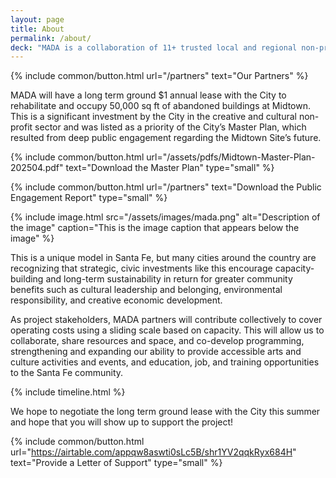 ```yaml
---
layout: page
title: About
permalink: /about/
deck: "MADA is a collaboration of 11+ trusted local and regional non-profits and cultural institutions providing opportunities to participate in and grow the Northern New Mexico creative economy, with a focus on youth, the urban Indigenous population, and emerging cultural entrepreneurs."
---
```


{% include common/button.html url="/partners" text="Our Partners" %}

MADA will have a long term ground $1 annual lease with the City to rehabilitate and occupy 50,000 sq ft of abandoned buildings at Midtown. This is a significant investment by the City in the creative and cultural non-profit sector and was listed as a priority of the City’s Master Plan, which resulted from deep public engagement regarding the Midtown Site’s future.

{% include common/button.html url="/assets/pdfs/Midtown-Master-Plan-202504.pdf" text="Download the Master Plan" type="small" %}

{% include common/button.html url="/partners" text="Download the Public Engagement Report" type="small" %}

{% include image.html
  src="/assets/images/mada.png"
  alt="Description of the image"
  caption="This is the image caption that appears below the image"
%}

This is a unique model in Santa Fe, but many cities around the country are recognizing that strategic, civic investments like this encourage capacity-building and long-term sustainability in return for greater community benefits such as cultural leadership and belonging, environmental responsibility, and creative economic development.

As project stakeholders, MADA partners will contribute collectively to cover operating costs using a sliding scale based on capacity. This will allow us to collaborate, share resources and space, and co-develop programming, strengthening and expanding our ability to provide accessible arts and culture activities and events, and education, job, and training opportunities to the Santa Fe community.

{% include timeline.html %}

We hope to negotiate the long term ground lease with the City this summer and hope that you will show up to support the project!

{% include common/button.html url="https://airtable.com/appqw8aswti0sLc5B/shr1YV2qqkRyx684H" text="Provide a Letter of Support" type="small" %}
